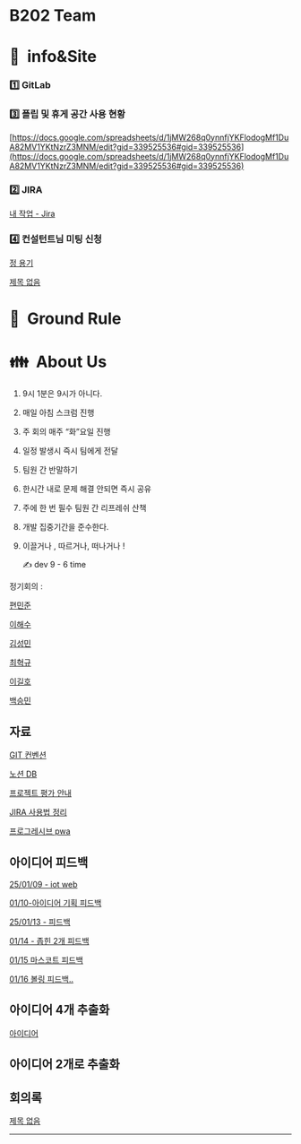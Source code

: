 
# B202 Team

# 📜  info&Site

### 1️⃣ GitLab

[](https://lab.ssafy.com/s12-webmobile3-sub1/S12P11B202)

### 3️⃣ 플립 및 휴게 공간 사용 현황

[https://docs.google.com/spreadsheets/d/1jMW268q0ynnfjYKFlodogMf1DuA82MV1YKtNzrZ3MNM/edit?gid=339525536#gid=339525536](https://docs.google.com/spreadsheets/d/1jMW268q0ynnfjYKFlodogMf1DuA82MV1YKtNzrZ3MNM/edit?gid=339525536#gid=339525536)

### 2️⃣ JIRA

[내 작업 - Jira](https://ssafy.atlassian.net/jira/your-work)

### 4️⃣ 컨설턴트님 미팅 신청

[정 용기](https://zcal.co/ykjeong)

</aside>

[제목 없음](B202%20174ffc8046b6808c9c4dd1a339a4444e/%E1%84%8C%E1%85%A6%E1%84%86%E1%85%A9%E1%86%A8%20%E1%84%8B%E1%85%A5%E1%86%B9%E1%84%8B%E1%85%B3%E1%86%B7%20fcf5da0d30714eb6b6cb03e5cd01bf7e.csv)

# 📜  Ground Rule

# 👪  About Us

1. 9시 1분은 9시가 아니다.
2. 매일 아침 스크럼 진행
3. 주 회의 매주 “화”요일 진행
4. 일정 발생시 즉시 팀에게 전달
5. 팀원 간 반말하기 
6. 한시간 내로 문제 해결 안되면 즉시 공유
7. 주에 한 번 필수 팀원 간 리프레쉬 산책 
8. 개발 집중기간을 준수한다.          
9. 이끌거나 , 따르거나, 떠나거나 !
    
    ✍️ dev 9 - 6 time
    

정기회의 : 

[편민준](https://www.notion.so/174ffc8046b68058bf70c3d74dd2a320?pvs=21)

[이해수](https://www.notion.so/174ffc8046b6803ea1a9db8496650681?pvs=21)

[김성민](https://www.notion.so/174ffc8046b680a1af91d4b4e712e9c1?pvs=21)

[최혁규](https://www.notion.so/174ffc8046b6808f97edc2625c93e472?pvs=21)

[이길호](https://www.notion.so/174ffc8046b6807894d5df96d652b597?pvs=21)

[백승민](https://www.notion.so/174ffc8046b6807a9716f5807a90f255?pvs=21)

## 자료

[GIT 컨벤션](https://www.notion.so/GIT-ecccaca3c71d4a739fac5ac07e6ec614?pvs=21)

[노션 DB](https://www.notion.so/DB-9ca825514d8f443aa8f947c81cdccf5d?pvs=21)

[프로젝트 평가 안내](https://www.notion.so/57f78048e1ea42fe83acb98684330f25?pvs=21)

[JIRA 사용법 정리](https://www.notion.so/JIRA-17affc8046b681a8982adbf76ee58514?pvs=21)

[프로그레시브 pwa](https://www.notion.so/pwa-17dffc8046b680229c89d4703b488b19?pvs=21)

## 아이디어 피드백

[25/01/09 - iot web](https://www.notion.so/25-01-09-iot-web-176ffc8046b680599dd8f4ebde0ff2a1?pvs=21)

[01/10-아이디어 기획 피드백](https://www.notion.so/01-10-177ffc8046b680b39942d564b69a889b?pvs=21)

[25/01/13 - 피드백](https://www.notion.so/25-01-13-17affc8046b680efb38add90841c240f?pvs=21)

[01/14 - 좁힌 2개 피드백](https://www.notion.so/01-14-2-17bffc8046b680ea8118da184e23a498?pvs=21)

[01/15 마스코트 피드백](https://www.notion.so/01-15-127f71d476b140a99cf7b47aa20639d8?pvs=21)

[01/16 볼링 피드백.. ](https://www.notion.so/01-16-9281b5ebcfb543bca4a54bffda865c68?pvs=21)

## 아이디어 4개 추출화

[아이디어](https://www.notion.so/179ffc8046b680f8b748e065ad4c97a0?pvs=21)

## 아이디어 2개로 추출화

[](https://www.notion.so/17bffc8046b68038a0f5e2afcb7b5022?pvs=21)

## 회의록

[제목 없음](B202%20174ffc8046b6808c9c4dd1a339a4444e/%E1%84%8C%E1%85%A6%E1%84%86%E1%85%A9%E1%86%A8%20%E1%84%8B%E1%85%A5%E1%86%B9%E1%84%8B%E1%85%B3%E1%86%B7%20df91ead5d0774817a2e12315311d128e.csv)

---

[](https://www.notion.so/17cffc8046b680b49c33f385f59156cf?pvs=21)
